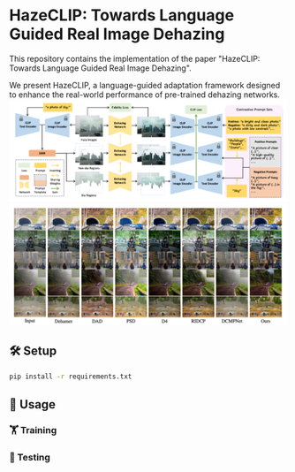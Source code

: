 # HazeCLIP: Towards Language Guided Real Image Dehazing

This repository contains the implementation of the paper "HazeCLIP: Towards Language Guided Real Image Dehazing".

We present HazeCLIP, a language-guided adaptation framework designed to enhance the real-world performance of pre-trained dehazing networks.
![teaser](images/method.png)
![teaser](images/results.png)

## 🛠️ Setup
```bash
pip install -r requirements.txt
```
## 🚀 Usage
### 🏋️ Training

### 🚀 Testing
